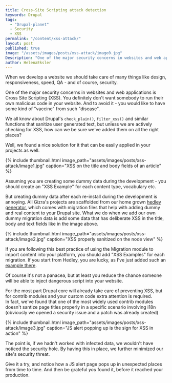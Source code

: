 ```yaml
---
title: Cross-Site Scripting attack detection
keywords: Drupal
tags:
  - "Drupal-planet"
  - Security
  - XSS
permalink: "/content/xss-attack/"
layout: post
published: true
image: "/assets/images/posts/xss-attack/image0.jpg"
Description: "One of the major security concerns in websites and web applications is Cross Site Scripting (XSS). We found a nice solution for it that can be easily applied in your projects."
author: HelenaEksler
---
```





When we develop a website we should take care of many things like design, responsiveness, speed, QA - and of course, security.

One of the major security concerns in websites and web applications is Cross Site Scripting (XSS). You definitely don't want somebody to run their own malicious code in your website.
And to avoid it - you would like to have some kind of "vaccine" from such "disease".

We all know about Drupal's `check_plain()`, `filter_xss()` and similar functions that sanitize user generated text, but unless we are actively checking for XSS, how can we be sure we've added them on all the right places?

Well, we found a nice solution for it that can be easily applied in your projects as well.

{% include thumbnail.html  image_path="assets/images/posts/xss-attack/image1.jpg"  caption="XSS on the title and body fields of an article"  %}

<!-- more -->

Assuming you are creating some dummy data during the development - you should create an "XSS Example" for each content type, vocabulary etc.

But creating dummy data after each re-install during the development is annoying. All Gizra's projects are scaffolded from our home grown [hedley generator](/content/yo-hedley/), which comes with migration files that help with adding dummy and real content to your Drupal site. What we do when we add our own dummy migration data is add some data that has deliberate XSS in the title, body and text fields like in the image above.

{% include thumbnail.html  image_path="assets/images/posts/xss-attack/image2.jpg"  caption="XSS properly sanitized on the node view"  %}

If you are following this best practice of using the Migration module to import content into your platform, you should add "XSS Examples" for each migration. If you start from Hedley, you are lucky, as I've just added such an [example there](https://github.com/Gizra/generator-hedley/pull/95/files#diff-ac7aeca225bb2174a1c2b2292c9cfc9cR6).

Of course it's not a panacea, but at least you reduce the chance someone will be able to inject dangerous script into your website.

For the most part Drupal core will already take care of preventing XSS, but for contrib modules and your custom code extra attention is required.  
In fact, we've found that one of the most widely used contrib modules doesn't santize page titles properly in a specific scenario involving i18n (obviously we opened a security issue and a patch was already created)

{% include thumbnail.html  image_path="assets/images/posts/xss-attack/image3.jpg"  caption="JS alert popping up is the sign for XSS in action"  %}

The point is, if we hadn't worked with infected data, we wouldn't have noticed the security hole. By having this in place, we further minimized our site's security threat.

Give it a try, and notice how a JS alert page pops up in unexpected places from time to time. And then be grateful _you_ found it, before it reached your production.
